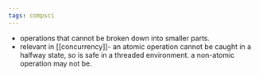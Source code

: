 ```yaml
---
tags: compsci
---
```


- operations that cannot be broken down into smaller parts.
- relevant in [[concurrency]]- an atomic operation cannot be caught in a halfway state, so is safe in a threaded environment. a non-atomic operation may not be.